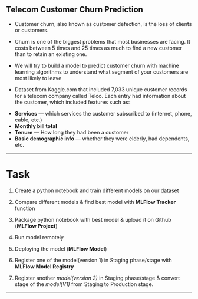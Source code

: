 ## Telecom Customer Churn Prediction

- Customer churn, also known as customer defection, is the loss of clients or customers.

- Churn is one of the biggest problems that most businesses are facing. It costs between 5 times and 25 times as much to find a new customer than to retain an existing one.

- We will try to build a model to predict customer churn with machine learning algorithms to understand what segment of your customers are most likely to leave 

- Dataset from Kaggle.com that included 7,033 unique customer records for a telecom company called Telco. Each entry had information about the customer, which included features such as: 

 * **Services** — which services the customer subscribed to (internet, phone, cable, etc.)
 * **Monthly bill total** 
 * **Tenure** — How long they had been a customer
 * **Basic demographic info** — whether they were elderly, had dependents, etc.

***
# Task 

1. Create a python notebook and train different models on our dataset

2. Compare different models & find best model with **MLFlow Tracker** function

2. Package python notebook with best model & upload it on Github (**MLFlow Project**) 

3. Run model remotely

4. Deploying the model  (**MLFlow Model**) 

5. Register one of the model(version 1) in Staging phase/stage with **MLFlow Model Registry**

5. Register another *model(version 2)* in Staging phase/stage & convert stage of the *model(V1)* from Staging to Production stage.

***

